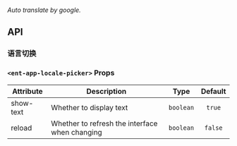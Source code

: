 ```yaml

```

*Auto translate by google.*


## API

### 语言切换

### `<ent-app-locale-picker>` Props

|Attribute|Description|Type|Default|
|---|---|---|:---:|
|show-text|Whether to display text|`boolean`|`true`|
|reload|Whether to refresh the interface when changing|`boolean`|`false`|


